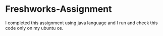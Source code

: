 # Freshworks-Assignment
I completed this assignment using java language and I run and check this code only on my ubuntu os.
